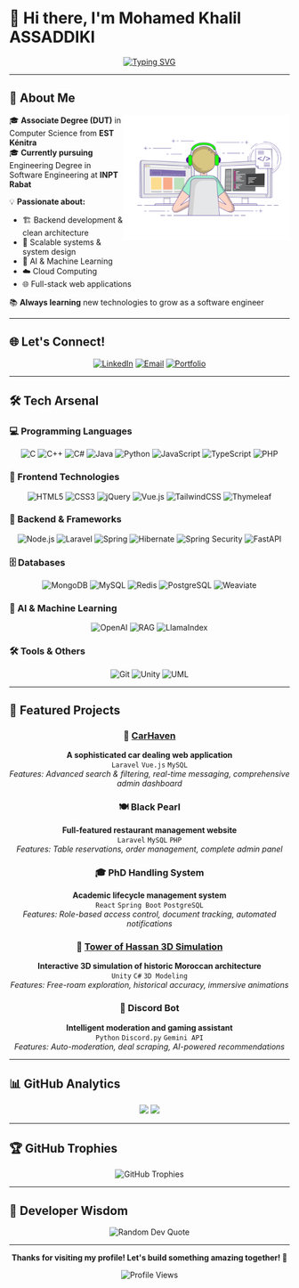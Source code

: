# 👋 Hi there, I'm Mohamed Khalil ASSADDIKI

<div align="center">
  
[![Typing SVG](https://readme-typing-svg.demolab.com?font=Fira+Code&size=22&duration=3000&pause=1000&color=00D9FF&center=true&vCenter=true&width=600&lines=Software+Engineering+Student+%F0%9F%8E%93;Backend+Developer+%F0%9F%92%BB;AI+%26+Cloud+Computing+Enthusiast+%E2%98%81%EF%B8%8F;Clean+Architecture+Advocate+%F0%9F%8F%97%EF%B8%8F)](https://git.io/typing-svg)

</div>

---

## 🚀 About Me

<img align="right" alt="Coding" width="300" src="https://raw.githubusercontent.com/devSouvik/devSouvik/master/gif3.gif">

🎓 **Associate Degree (DUT)** in Computer Science from **EST Kénitra**  
🎓 **Currently pursuing** Engineering Degree in Software Engineering at **INPT Rabat**  

💡 **Passionate about:**
- 🏗️ Backend development & clean architecture
- 📐 Scalable systems & system design
- 🤖 AI & Machine Learning
- ☁️ Cloud Computing
- 🌐 Full-stack web applications

📚 **Always learning** new technologies to grow as a software engineer

---

## 🌐 Let's Connect!

<div align="center">

[![LinkedIn](https://img.shields.io/badge/LinkedIn-0077B5?style=for-the-badge&logo=linkedin&logoColor=white)](https://www.linkedin.com/in/mohamed-khalil-assaddiki-15511b25b/)
[![Email](https://img.shields.io/badge/Gmail-D14836?style=for-the-badge&logo=gmail&logoColor=white)](mailto:Assaddiki.mohamed1@gmail.com)
[![Portfolio](https://img.shields.io/badge/Portfolio-FF5722?style=for-the-badge&logo=google-chrome&logoColor=white)](https://portfolio-mohamedkhalilassas-projects.vercel.app)

</div>

---

## 🛠️ Tech Arsenal

### 💻 Programming Languages
<div align="center">

![C](https://img.shields.io/badge/C-00599C?style=for-the-badge&logo=c&logoColor=white)
![C++](https://img.shields.io/badge/C++-00599C?style=for-the-badge&logo=c%2B%2B&logoColor=white)
![C#](https://img.shields.io/badge/C%23-239120?style=for-the-badge&logo=csharp&logoColor=white)
![Java](https://img.shields.io/badge/Java-ED8B00?style=for-the-badge&logo=openjdk&logoColor=white)
![Python](https://img.shields.io/badge/Python-3670A0?style=for-the-badge&logo=python&logoColor=ffdd54)
![JavaScript](https://img.shields.io/badge/JavaScript-323330?style=for-the-badge&logo=javascript&logoColor=F7DF1E)
![TypeScript](https://img.shields.io/badge/TypeScript-007ACC?style=for-the-badge&logo=typescript&logoColor=white)
![PHP](https://img.shields.io/badge/PHP-777BB4?style=for-the-badge&logo=php&logoColor=white)

</div>

### 🎨 Frontend Technologies
<div align="center">

![HTML5](https://img.shields.io/badge/HTML5-E34F26?style=for-the-badge&logo=html5&logoColor=white)
![CSS3](https://img.shields.io/badge/CSS3-1572B6?style=for-the-badge&logo=css3&logoColor=white)
![jQuery](https://img.shields.io/badge/jQuery-0769AD?style=for-the-badge&logo=jquery&logoColor=white)
![Vue.js](https://img.shields.io/badge/Vue.js-35495E?style=for-the-badge&logo=vuedotjs&logoColor=4FC08D)
![TailwindCSS](https://img.shields.io/badge/Tailwind_CSS-38B2AC?style=for-the-badge&logo=tailwind-css&logoColor=white)
![Thymeleaf](https://img.shields.io/badge/Thymeleaf-005C0F?style=for-the-badge&logo=Thymeleaf&logoColor=white)

</div>

### 🔧 Backend & Frameworks
<div align="center">

![Node.js](https://img.shields.io/badge/Node.js-6DA55F?style=for-the-badge&logo=node.js&logoColor=white)
![Laravel](https://img.shields.io/badge/Laravel-FF2D20?style=for-the-badge&logo=laravel&logoColor=white)
![Spring](https://img.shields.io/badge/Spring-6DB33F?style=for-the-badge&logo=spring&logoColor=white)
![Hibernate](https://img.shields.io/badge/Hibernate-59666C?style=for-the-badge&logo=Hibernate&logoColor=white)
![Spring Security](https://img.shields.io/badge/Spring_Security-6DB33F?style=for-the-badge&logo=Spring-Security&logoColor=white)
![FastAPI](https://img.shields.io/badge/FastAPI-005571?style=for-the-badge&logo=fastapi)

</div>

### 🗄️ Databases
<div align="center">

![MongoDB](https://img.shields.io/badge/MongoDB-4EA94B?style=for-the-badge&logo=mongodb&logoColor=white)
![MySQL](https://img.shields.io/badge/MySQL-4479A1?style=for-the-badge&logo=mysql&logoColor=white)
![Redis](https://img.shields.io/badge/Redis-DC382D?style=for-the-badge&logo=redis&logoColor=white)
![PostgreSQL](https://img.shields.io/badge/PostgreSQL-316192?style=for-the-badge&logo=postgresql&logoColor=white)
![Weaviate](https://img.shields.io/badge/Weaviate-FF6B6B?style=for-the-badge&logo=weaviate&logoColor=white)

</div>

### 🤖 AI & Machine Learning
<div align="center">

![OpenAI](https://img.shields.io/badge/OpenAI-412991?style=for-the-badge&logo=openai&logoColor=white)
![RAG](https://img.shields.io/badge/RAG-FF6B35?style=for-the-badge&logo=ai&logoColor=white)
![LlamaIndex](https://img.shields.io/badge/LlamaIndex-7C3AED?style=for-the-badge&logo=llama&logoColor=white)

</div>

### 🛠️ Tools & Others
<div align="center">

![Git](https://img.shields.io/badge/Git-F05033?style=for-the-badge&logo=git&logoColor=white)
![Unity](https://img.shields.io/badge/Unity-000000?style=for-the-badge&logo=unity&logoColor=white)
![UML](https://img.shields.io/badge/UML-FF6B6B?style=for-the-badge&logo=uml&logoColor=white)

</div>

---

## 🎯 Featured Projects

<div align="center">

### 🚗 [CarHaven](https://github.com/MohamedKhalilAssa/CarHaven-A-Car-Dealing-Website)
**A sophisticated car dealing web application**  
`Laravel` `Vue.js` `MySQL`  
*Features: Advanced search & filtering, real-time messaging, comprehensive admin dashboard*

### 🍽️ Black Pearl
**Full-featured restaurant management website**  
`Laravel` `MySQL` `PHP`  
*Features: Table reservations, order management, complete admin panel*

### 🎓 PhD Handling System 
**Academic lifecycle management system**  
`React` `Spring Boot` `PostgreSQL`  
*Features: Role-based access control, document tracking, automated notifications*

### 🏰 [Tower of Hassan 3D Simulation](https://github.com/MohamedKhalilAssa/Tower-Of-Hassan-Simulation---Unity)
**Interactive 3D simulation of historic Moroccan architecture**  
`Unity` `C#` `3D Modeling`  
*Features: Free-roam exploration, historical accuracy, immersive animations*

### 🤖 Discord Bot
**Intelligent moderation and gaming assistant**  
`Python` `Discord.py` `Gemini API`  
*Features: Auto-moderation, deal scraping, AI-powered recommendations*

</div>

---

## 📊 GitHub Analytics

<div align="center">
  <img height="180em" src="https://github-readme-stats.vercel.app/api?username=MohamedKhalilAssa&show_icons=true&theme=tokyonight&include_all_commits=true&count_private=true"/>
  <img height="180em" src="https://github-readme-stats.vercel.app/api/top-langs/?username=MohamedKhalilAssa&layout=compact&langs_count=8&theme=tokyonight"/>
</div>

---

## 🏆 GitHub Trophies
<div align="center">
  <img src="https://github-profile-trophy.vercel.app/?username=MohamedKhalilAssa&theme=tokyonight&no-frame=false&no-bg=false&margin-w=4" alt="GitHub Trophies"/>
</div>

---

## 💭 Developer Wisdom

<div align="center">
  <img src="https://quotes-github-readme.vercel.app/api?type=horizontal&theme=tokyonight" alt="Random Dev Quote"/>
</div>

---

<div align="center">
  
**Thanks for visiting my profile! Let's build something amazing together! 🚀**

![Profile Views](https://komarev.com/ghpvc/?username=MohamedKhalilAssa&color=blueviolet&style=for-the-badge)

</div>

